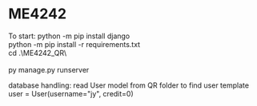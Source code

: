 # ME4242

To start:
python -m pip install django<br /> 
python -m pip install -r requirements.txt<br />
cd .\ME4242_QR\  <br />   
py manage.py runserver<br />




database handling:
read User model from QR folder to find user template<br />
user = User(username="jy", credit=0)<br />